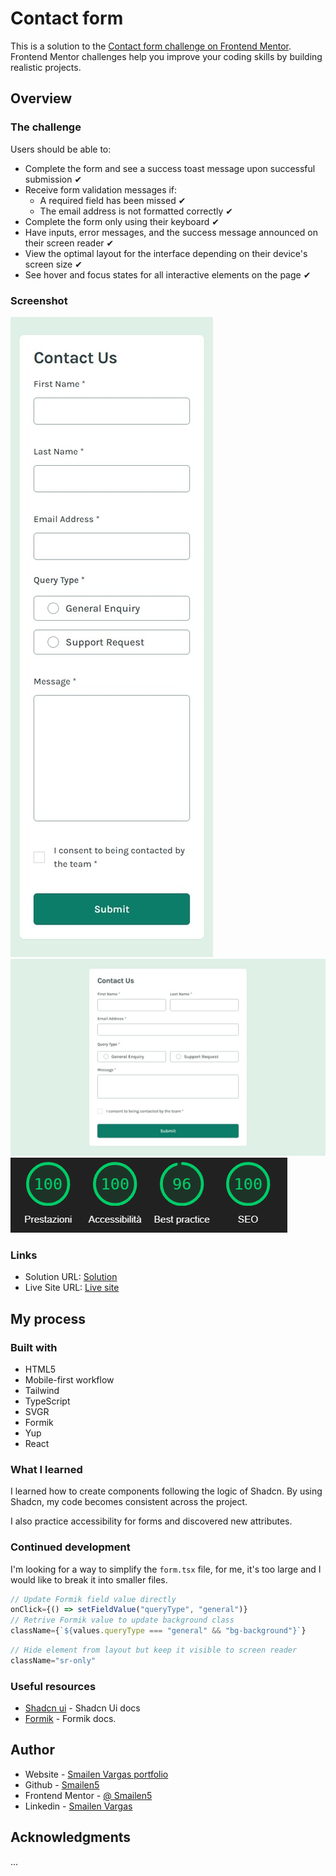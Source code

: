 # Contact form

This is a solution to the [Contact form challenge on Frontend Mentor](https://www.frontendmentor.io/challenges/contact-form--G-hYlqKJj). Frontend Mentor challenges help you improve your coding skills by building realistic projects. 


## Overview

### The challenge

Users should be able to:

- Complete the form and see a success toast message upon successful submission ✔
- Receive form validation messages if:
  - A required field has been missed ✔
  - The email address is not formatted correctly ✔
- Complete the form only using their keyboard ✔
- Have inputs, error messages, and the success message announced on their screen reader ✔
- View the optimal layout for the interface depending on their device's screen size ✔
- See hover and focus states for all interactive elements on the page ✔

### Screenshot

![smartphone](../screen%20capture/contact-form-smartphone.jpeg)
![desktop](../screen%20capture/contact-form-desktop.jpeg)
![ligthouse score](./src/assets/screenshot/litgthouse-result.PNG)


### Links

- Solution URL: [Solution](https://github.com/Smailen5/Frontend-Mentor-Challenge/tree/main/contact-form)
- Live Site URL: [Live site](https://deft-taiyaki-8b9fbf.netlify.app/)

## My process

### Built with

- HTML5
- Mobile-first workflow
- Tailwind
- TypeScript
- SVGR
- Formik
- Yup
- React


### What I learned

I learned how to create components following the logic of Shadcn. By using Shadcn, my code becomes consistent across the project.

I also practice accessibility for forms and discovered new attributes.


### Continued development

I'm looking for a way to simplify the `form.tsx` file, for me, it's too large and I would like to break it into smaller files.

```jsx
// Update Formik field value directly
onClick={() => setFieldValue("queryType", "general")}
// Retrive Formik value to update background class
className={`${values.queryType === "general" && "bg-background"}`}
```

```jsx
// Hide element from layout but keep it visible to screen reader
className="sr-only"
```


### Useful resources

- [Shadcn ui](https://ui.shadcn.com/) - Shadcn Ui docs
- [Formik](https://formik.org/docs/tutorial) - Formik docs.


## Author

- Website - [Smailen Vargas portfolio](https://smailenvargas.com/)
- Github - [Smailen5](https://github.com/Smailen5)
- Frontend Mentor - [@ Smailen5](https://www.frontendmentor.io/profile/Smailen5)
- Linkedin - [Smailen Vargas](https://www.linkedin.com/in/smailen-vargas/)


## Acknowledgments

...
